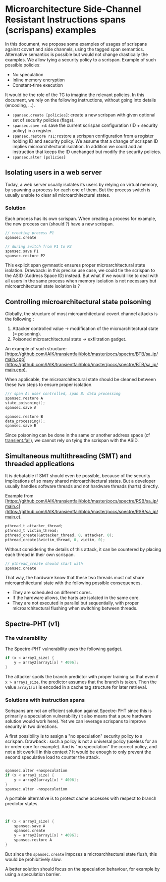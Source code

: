# Microarchitecture Side-Channel Resistant Instructions spans (scrispans) examples
In this document, we propose some examples of usages of scrispans against covert and side channels, using the tagged span semantics. Alternative semantics is possible but would not change drastically the examples.
We allow tying a security policy to a scrispan. Example of such possible policies:
- No speculation
- Inline memory encryption
- Constant-time execution

It would be the role of the TG to imagine the relevant policies.
In this document, we rely on the following instructions, without going into details (encoding, ...).

- ``spansec.create [policies]``: create a new scrispan with given optional set of security policies (flags).
- ``spansec.save rd``: save the current scrispan configuration (ID + security policy) in a register.
- ``spansec.restore rs1``: restore a scrispan configuration from a register holding ID and security policy.
We assume that a change of scrispan ID implies microarchitectural isolation.
In addition we could add an instruction that keeps the ID unchanged but modify the security policies.
- ``spansec.alter [policies]``


## Isolating users in a web server
Today, a web server usually isolates its users by relying on virtual memory, by spawning a process for each one of them.
But the process switch is usually unable to clear all microarchitectural states.
###  Solution
Each process has its own scrispan.
When creating a process for example, the new process can (should ?) have a new scrispan.
```c
// creating process P1
spansec.create

// during switch from P1 to P2
spansec.save P1
spansec.restore P2
```
This explicit span gymnastic ensures proper microarchitectural state isolation.
Drawback: in this precise use case, we could tie the scrispan to the ASID (Address Space ID) instead.
But what if we would like to deal with all users in the same process when memory isolation is not necessary but microarchitectural state isolation is ?

## Controlling microarchitectural state poisoning

Globally, the structure of most microarchitectural covert channel attacks is the following :
1. Attacker controlled value -> modification of the microarchitectural state (= poisoning).
2. Poisoned microarchitectural state -> exfiltration gadget.

An example of such structure: [https://github.com/IAIK/transientfail/blob/master/pocs/spectre/BTB/sa_ip/main.cpp](https://github.com/IAIK/transientfail/blob/master/pocs/spectre/BTB/sa_ip/main.cpp).

When applicable, the microarchitectural state should be cleaned between these two steps to ensure proper isolation.
```c
/// span A: user controlled, span B: data processing
spansec.restore A
state_poisoning();
spansec.save A

spansec.restore B
data_processing();
spansec.save B
```
Since poisoning can be done in the same or another address space (cf [transient.fail](https://transient.fail/)), we cannot rely on tying the scrispan with the ASID.

## Simultaneous multithreading (SMT) and threaded applications
It is debatable if SMT should even be possible, because of the security implications of so many shared microarchitectural states.
But a developer usually handles software threads and not hardware threads (harts) directly.

Example from [https://github.com/IAIK/transientfail/blob/master/pocs/spectre/RSB/sa_ip/main.c](https://github.com/IAIK/transientfail/blob/master/pocs/spectre/RSB/sa_ip/main.c).
```c
pthread_t attacker_thread;
pthread_t victim_thread;
pthread_create(&attacker_thread, 0, attacker, 0);
pthread_create(&victim_thread, 0, victim, 0);
```
Without considering the details of this attack, it can be countered by placing each thread in their own scrispan.
```c
// pthread_create should start with
spansec.create
```
That way, the hardware know that these two threads must not share microarchitectural state with the following possible consequences.
- They are scheduled on different cores.
- If the hardware allows, the harts are isolated in the same core.
- They are not executed in parallel but sequentially, with proper microarchitectural flushing when switching between threads.

## Spectre-PHT (v1)

### The vulnerability
The Spectre-PHT vulnerability uses the following gadget.
```c
if (x < array1_size) {
    y = array2[array1[x] * 4096];
}
```
The attacker spoils the branch predictor with proper training so that even if ``x > array1_size``, the predictor assumes that the branch is taken.
Then the value ``array1[x]`` is encoded in a cache tag structure for later retrieval.

### Solutions with instruction spans
Scrispans are not an efficient solution against Spectre-PHT since this is primarily a speculation vulnerability (it also means that a pure hardware solution would work here). Yet we can leverage scrispans to improve security in two directions.

A first possibility is to assign a "no speculation" security policy to a scrispan. Drawback : such a policy is not a universal policy (useless for an in-order core for example). And is "no speculation" the correct policy, and not a bit overkill in this context ? It would be enough to only prevent the second speculative load to counter the attack.
```c

spansec.alter +nospeculation
if (x < array1_size) {
    y = array2[array1[x] * 4096];
}
spansec.alter -nospeculation
```

A portable alternative is to protect cache accesses with respect to branch predictor states.
```c


if (x < array1_size) {
    spansec.save A
    spansec.create
    y = array2[array1[x] * 4096];
    spansec.restore A
}

```
But since the ``spansec.create`` imposes a microarchitectural state flush, this would be prohibitively slow.

A better solution should focus on the speculation behaviour, for example by using a speculation barrier.